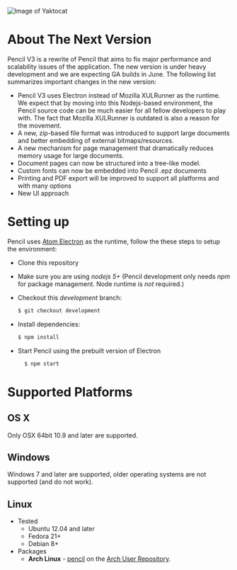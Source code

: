 
![Image of Yaktocat](screenshot.png)


About The Next Version
==========

Pencil V3 is a rewrite of Pencil that aims to fix major performance and scalability issues of the application. The new version is under heavy development and we are expecting GA builds in June. The following list summarizes important changes in the new version:

  * Pencil V3 uses Electron instead of Mozilla XULRunner as the runtime. We expect that by moving into this Nodejs-based environment, the Pencil source code can be much easier for all fellow developers to play with. The fact that Mozilla XULRunner is outdated is also a reason for the movement.
  * A new, zip-based file format was introduced to support large documents and better embedding of external bitmaps/resources.
  * A new mechanism for page management that dramatically reduces memory usage for large documents.
  * Document pages can now be structured into a tree-like model.
  * Custom fonts can now be embedded into Pencil .epz documents
  * Printing and PDF export will be improved to support all platforms and with many options
  * New UI approach


Setting up
==========

Pencil uses [Atom Electron](http://electron.atom.io/) as the runtime, follow the these steps to setup the environment:

  * Clone this repository
  * Make sure you are using *nodejs 5+* (Pencil development only needs *npm* for package management. Node runtime is _not_ required.)
  * Checkout this _development_ branch:
  
    ```bash
    $ git checkout development
    ```
    
  * Install dependencies:

      ```bash
      $ npm install
      ```
      
  * Start Pencil using the prebuilt version of Electron

    ```bash
      $ npm start
    ```


Supported Platforms
==================

OS X
----

Only OSX 64bit 10.9 and later are supported.

Windows
------

Windows 7 and later are supported, older operating systems are not supported (and do not work).

Linux
-----

* Tested
    * Ubuntu 12.04 and later
    * Fedora 21+
    * Debian 8+
* Packages
    * **Arch Linux** - [pencil](https://aur.archlinux.org/packages/pencil/) on the [Arch User Repository](https://aur.archlinux.org/).

